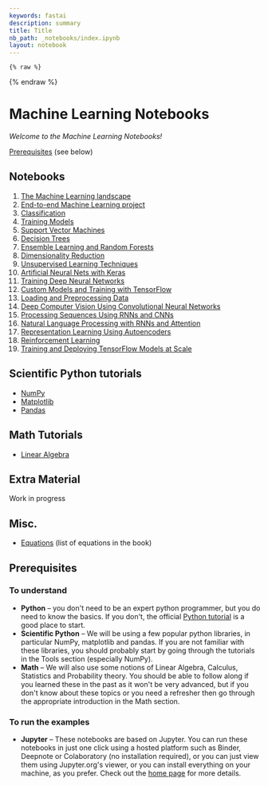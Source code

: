 ```yaml
---
keywords: fastai
description: summary
title: Title
nb_path: _notebooks/index.ipynb
layout: notebook
---
```


<!--
#################################################
### THIS FILE WAS AUTOGENERATED! DO NOT EDIT! ###
#################################################
# file to edit: _notebooks/index.ipynb
-->

<div class="container" id="notebook-container">
        
    {% raw %}
    
<div class="cell border-box-sizing code_cell rendered">

</div>
    {% endraw %}

<div class="cell border-box-sizing text_cell rendered"><div class="inner_cell">
<div class="text_cell_render border-box-sizing rendered_html">
<h1 id="Machine-Learning-Notebooks">Machine Learning Notebooks<a class="anchor-link" href="#Machine-Learning-Notebooks"> </a></h1><p><em>Welcome to the Machine Learning Notebooks!</em></p>
<p><a href="#Prerequisites">Prerequisites</a> (see below)</p>
<h2 id="Notebooks">Notebooks<a class="anchor-link" href="#Notebooks"> </a></h2><ol>
<li><a href="01_the_machine_learning_landscape.ipynb">The Machine Learning landscape</a></li>
<li><a href="02_end_to_end_machine_learning_project.ipynb">End-to-end Machine Learning project</a></li>
<li><a href="03_classification.ipynb">Classification</a></li>
<li><a href="04_training_linear_models.ipynb">Training Models</a></li>
<li><a href="05_support_vector_machines.ipynb">Support Vector Machines</a></li>
<li><a href="06_decision_trees.ipynb">Decision Trees</a></li>
<li><a href="07_ensemble_learning_and_random_forests.ipynb">Ensemble Learning and Random Forests</a></li>
<li><a href="08_dimensionality_reduction.ipynb">Dimensionality Reduction</a></li>
<li><a href="09_unsupervised_learning.ipynb">Unsupervised Learning Techniques</a></li>
<li><a href="10_neural_nets_with_keras.ipynb">Artificial Neural Nets with Keras</a></li>
<li><a href="11_training_deep_neural_networks.ipynb">Training Deep Neural Networks</a></li>
<li><a href="12_custom_models_and_training_with_tensorflow.ipynb">Custom Models and Training with TensorFlow</a></li>
<li><a href="13_loading_and_preprocessing_data.ipynb">Loading and Preprocessing Data</a></li>
<li><a href="14_deep_computer_vision_with_cnns.ipynb">Deep Computer Vision Using Convolutional Neural Networks</a></li>
<li><a href="15_processing_sequences_using_rnns_and_cnns.ipynb">Processing Sequences Using RNNs and CNNs</a></li>
<li><a href="16_nlp_with_rnns_and_attention.ipynb">Natural Language Processing with RNNs and Attention</a></li>
<li><a href="17_autoencoders.ipynb">Representation Learning Using Autoencoders</a></li>
<li><a href="18_reinforcement_learning.ipynb">Reinforcement Learning</a></li>
<li><a href="19_training_and_deploying_at_scale.ipynb">Training and Deploying TensorFlow Models at Scale</a></li>
</ol>
<h2 id="Scientific-Python-tutorials">Scientific Python tutorials<a class="anchor-link" href="#Scientific-Python-tutorials"> </a></h2><ul>
<li><a href="tools_numpy.ipynb">NumPy</a></li>
<li><a href="tools_matplotlib.ipynb">Matplotlib</a></li>
<li><a href="tools_pandas.ipynb">Pandas</a></li>
</ul>
<h2 id="Math-Tutorials">Math Tutorials<a class="anchor-link" href="#Math-Tutorials"> </a></h2><ul>
<li><a href="math_linear_algebra.ipynb">Linear Algebra</a></li>
</ul>
<h2 id="Extra-Material">Extra Material<a class="anchor-link" href="#Extra-Material"> </a></h2><p>Work in progress</p>
<h2 id="Misc.">Misc.<a class="anchor-link" href="#Misc."> </a></h2><ul>
<li><a href="book_equations.ipynb">Equations</a> (list of equations in the book)</li>
</ul>

</div>
</div>
</div>
<div class="cell border-box-sizing text_cell rendered"><div class="inner_cell">
<div class="text_cell_render border-box-sizing rendered_html">
<h2 id="Prerequisites">Prerequisites<a class="anchor-link" href="#Prerequisites"> </a></h2><h3 id="To-understand">To understand<a class="anchor-link" href="#To-understand"> </a></h3><ul>
<li><strong>Python</strong> – you don't need to be an expert python programmer, but you do need to know the basics. If you don't, the official <a href="https://docs.python.org/3/tutorial/">Python tutorial</a> is a good place to start.</li>
<li><strong>Scientific Python</strong> – We will be using a few popular python libraries, in particular NumPy, matplotlib and pandas. If you are not familiar with these libraries, you should probably start by going through the tutorials in the Tools section (especially NumPy).</li>
<li><strong>Math</strong> – We will also use some notions of Linear Algebra, Calculus, Statistics and Probability theory. You should be able to follow along if you learned these in the past as it won't be very advanced, but if you don't know about these topics or you need a refresher then go through the appropriate introduction in the Math section.</li>
</ul>
<h3 id="To-run-the-examples">To run the examples<a class="anchor-link" href="#To-run-the-examples"> </a></h3><ul>
<li><strong>Jupyter</strong> – These notebooks are based on Jupyter. You can run these notebooks in just one click using a hosted platform such as Binder, Deepnote or Colaboratory (no installation required), or you can just view them using Jupyter.org's viewer, or you can install everything on your machine, as you prefer. Check out the <a href="https://github.com/ageron/handson-ml2/">home page</a> for more details.</li>
</ul>

</div>
</div>
</div>
</div>
 

